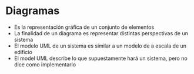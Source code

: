 # Diagramas

* Es la representación gráfica de un conjunto de elementos
* La finalidad de un diagrama es representar distintas perspectivas de un sistema
* El modelo UML de un sistema es similar a un modelo de a escala de un edificio
* El model UML describe lo que supuestamente hará un sistema, pero no dice como implementarlo
